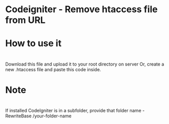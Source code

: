 #
#     Codeigniter - Remove htaccess file from URL
#

#
#     How to use it
#

Download this file and upload it to your root directory on server
Or, create a new .htaccess file and paste this code inside.

#
#     Note
#

If installed CodeIgniter is in a subfolder, provide that folder name - RewriteBase /your-folder-name



